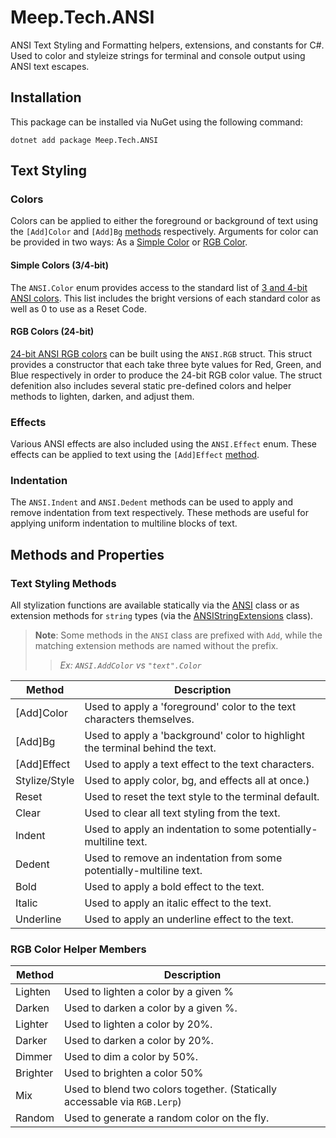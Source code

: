 # Meep.Tech.ANSI
ANSI Text Styling and Formatting helpers, extensions, and constants for C#.
Used to color and styleize strings for terminal and console output using ANSI text escapes.

## Installation
This package can be installed via NuGet using the following command:
```dotnetcli
dotnet add package Meep.Tech.ANSI
```

## Text Styling
### Colors
Colors can be applied to either the foreground or background of text using the `[Add]Color` and `[Add]Bg` [methods](#methods) respectively. Arguments for color can be provided in two ways: As a [Simple Color](#simple-colors) or [RGB Color](#rgb-colors).

#### Simple Colors (3/4-bit)
The `ANSI.Color` enum provides access to the standard list of [3 and 4-bit ANSI colors](https://en.wikipedia.org/wiki/ANSI_escape_code#3-bit_and_4-bit).
This list includes the bright versions of each standard color as well as 0 to use as a Reset Code.

#### RGB Colors (24-bit)
[24-bit ANSI RGB colors](https://en.wikipedia.org/wiki/ANSI_escape_code#24-bit) can be built using the `ANSI.RGB` struct. This struct provides a constructor that each take three byte values for Red, Green, and Blue respectively in order to produce the 24-bit RGB color value. The struct defenition also includes several static pre-defined colors and helper methods to lighten, darken, and adjust them.

### Effects
Various ANSI effects are also included using the `ANSI.Effect` enum. These effects can be applied to text using the `[Add]Effect` [method](#methods).

### Indentation
The `ANSI.Indent` and `ANSI.Dedent` methods can be used to apply and remove indentation from text respectively. These methods are useful for applying uniform indentation to multiline blocks of text.

## Methods and Properties
### Text Styling Methods
All stylization functions are available statically via the [ANSI](./src/ANSI.cs "Static Styling Members") class or as extension methods for `string` types (via the [ANSIStringExtensions](./src/Extensions/Strings.cs "String Extensions") class).

> **Note**: Some methods in the `ANSI` class are prefixed with `Add`, while the matching extension methods are named without the prefix.
>
>> *Ex: `ANSI.AddColor` vs `"text".Color`*
>>
| Method        | Description                                                                   |
|---------------|-------------------------------------------------------------------------------|
| [Add]Color    | Used to apply a 'foreground' color to the text characters themselves.         |
| [Add]Bg       | Used to apply a 'background' color to highlight the terminal behind the text. |
| [Add]Effect   | Used to apply a text effect to the text characters.                           |
| Stylize/Style | Used to apply color, bg, and effects all at once.)                            |
| Reset         | Used to reset the text style to the terminal default.                         |
| Clear         | Used to clear all text styling from the text.                                 |
| Indent        | Used to apply an indentation to some potentially-multiline text.              |
| Dedent        | Used to remove an indentation from some potentially-multiline text.           |
| Bold          | Used to apply a bold effect to the text.                                      |
| Italic        | Used to apply an italic effect to the text.                                   |
| Underline     | Used to apply an underline effect to the text.                                |

### RGB Color Helper Members
| Method   | Description                                                               |
|----------|---------------------------------------------------------------------------|
| Lighten  | Used to lighten a color by a given %                                      |
| Darken   | Used to darken a color by a given %.                                      |
| Lighter  | Used to lighten a color by 20%.                                           |
| Darker   | Used to darken a color by 20%.                                            |
| Dimmer   | Used to dim a color by 50%.                                               |
| Brighter | Used to brighten a color 50%                                              |
| Mix      | Used to blend two colors together. (Statically accessable via `RGB.Lerp`) |
| Random   | Used to generate a random color on the fly.                               |

